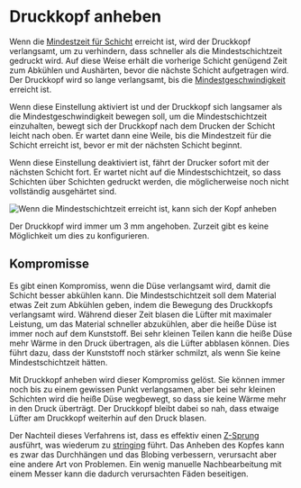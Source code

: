 Druckkopf anheben
====
Wenn die [Mindestzeit für Schicht](cool_min_layer_time.md) erreicht ist, wird der Druckkopf verlangsamt, um zu verhindern, dass schneller als die Mindestschichtzeit gedruckt wird. Auf diese Weise erhält die vorherige Schicht genügend Zeit zum Abkühlen und Aushärten, bevor die nächste Schicht aufgetragen wird. Der Druckkopf wird so lange verlangsamt, bis die [Mindestgeschwindigkeit](cool_min_speed.md) erreicht ist.

Wenn diese Einstellung aktiviert ist und der Druckkopf sich langsamer als die Mindestgeschwindigkeit bewegen soll, um die Mindestschichtzeit einzuhalten, bewegt sich der Druckkopf nach dem Drucken der Schicht leicht nach oben. Er wartet dann eine Weile, bis die Mindestzeit für die Schicht erreicht ist, bevor er mit der nächsten Schicht beginnt.

Wenn diese Einstellung deaktiviert ist, fährt der Drucker sofort mit der nächsten Schicht fort. Er wartet nicht auf die Mindestschichtzeit, so dass Schichten über Schichten gedruckt werden, die möglicherweise noch nicht vollständig ausgehärtet sind.

![Wenn die Mindestschichtzeit erreicht ist, kann sich der Kopf anheben](../../../articles/images/cool_fan_speed.svg)

Der Druckkopf wird immer um 3 mm angehoben. Zurzeit gibt es keine Möglichkeit um dies zu konfigurieren.

Kompromisse
----
Es gibt einen Kompromiss, wenn die Düse verlangsamt wird, damit die Schicht besser abkühlen kann. Die Mindestschichtzeit soll dem Material etwas Zeit zum Abkühlen geben, indem die Bewegung des Druckkopfs verlangsamt wird. Während dieser Zeit blasen die Lüfter mit maximaler Leistung, um das Material schneller abzukühlen, aber die heiße Düse ist immer noch auf dem Kunststoff. Bei sehr kleinen Teilen kann die heiße Düse mehr Wärme in den Druck übertragen, als die Lüfter abblasen können. Dies führt dazu, dass der Kunststoff noch stärker schmilzt, als wenn Sie keine Mindestschichtzeit hätten.

Mit Druckkopf anheben wird dieser Kompromiss gelöst. Sie können immer noch bis zu einem gewissen Punkt verlangsamen, aber bei sehr kleinen Schichten wird die heiße Düse wegbewegt, so dass sie keine Wärme mehr in den Druck überträgt. Der Druckkopf bleibt dabei so nah, dass etwaige Lüfter am Druckkopf weiterhin auf den Druck blasen.

Der Nachteil dieses Verfahrens ist, dass es effektiv einen [Z-Sprung](../travel/retraction_hop.md) ausführt, was wiederum zu [stringing](../../../articles/troubleshooting/stringing.md) führt. Das Anheben des Kopfes kann es zwar das Durchhängen und das Blobing verbessern, verursacht aber eine andere Art von Problemen. Ein wenig manuelle Nachbearbeitung mit einem Messer kann die dadurch verursachten Fäden beseitigen.
